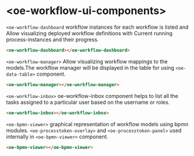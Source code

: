 # \<oe-workflow-ui-components\>


`<oe-workflow-dashboard` workflow instances for each workflow is listed and Allow visualizing deployed workflow definitions with Current running process-instances and their progress.

```html
<oe-workflow-dashboard></oe-workflow-dashboard>
```

`<oe-workflow-manager>` Allow visualizing workflow mappings to the models.The workflow manager will be displayed in the table for using `<oe-data-table>` component.

```html
<oe-workflow-manager></oe-workflow-manager>
```

`<oe-workflow-inbox>` oe-workflow-inbox component helps to list all the tasks assigned to a particular user based on the username or roles.

```html
<oe-workflow-inbox></oe-workflow-inbox>
```

`<oe-bpmn-viewer>` graphical representation of workflow models using bpmn modules. `<oe-processtoken-overlay>` and `<oe-processtoken-panel>` used internally in `<oe-bpmn-viewer>` component.

```html
<oe-bpmn-viewer></oe-bpmn-viewer>
```